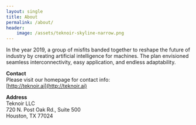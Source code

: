 ```yaml
---
layout: single
title: About
permalink: /about/
header:
    image: /assets/teknoir-skyline-narrow.png
---
```


In the year 2019, a group of misfits banded together to reshape the future of industry by creating artificial 
intelligence for machines. The plan envisioned seamless interconnectivity, easy application, and endless adaptability.

**Contact**<br>
Please visit our homepage for contact info:<br>
[http://teknoir.ai](http://teknoir.ai)


**Address**<br>
Teknoir LLC <br>
720 N. Post Oak Rd., Suite 500 <br>
Houston, TX 77024 <br>


